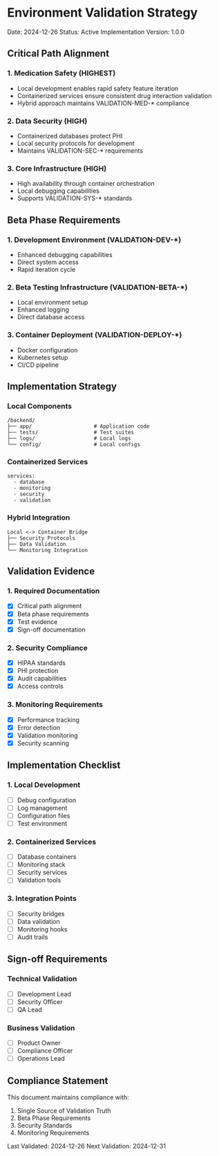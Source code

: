 # Environment Validation Strategy
Date: 2024-12-26
Status: Active Implementation
Version: 1.0.0

## Critical Path Alignment

### 1. Medication Safety (HIGHEST)
- Local development enables rapid safety feature iteration
- Containerized services ensure consistent drug interaction validation
- Hybrid approach maintains VALIDATION-MED-* compliance

### 2. Data Security (HIGH)
- Containerized databases protect PHI
- Local security protocols for development
- Maintains VALIDATION-SEC-* requirements

### 3. Core Infrastructure (HIGH)
- High availability through container orchestration
- Local debugging capabilities
- Supports VALIDATION-SYS-* standards

## Beta Phase Requirements

### 1. Development Environment (VALIDATION-DEV-*)
- Enhanced debugging capabilities
- Direct system access
- Rapid iteration cycle

### 2. Beta Testing Infrastructure (VALIDATION-BETA-*)
- Local environment setup
- Enhanced logging
- Direct database access

### 3. Container Deployment (VALIDATION-DEPLOY-*)
- Docker configuration
- Kubernetes setup
- CI/CD pipeline

## Implementation Strategy

### Local Components
```
/backend/
├── app/                    # Application code
├── tests/                  # Test suites
├── logs/                   # Local logs
└── config/                 # Local configs
```

### Containerized Services
```
services:
  - database
  - monitoring
  - security
  - validation
```

### Hybrid Integration
```
Local <-> Container Bridge
├── Security Protocols
├── Data Validation
└── Monitoring Integration
```

## Validation Evidence

### 1. Required Documentation
- [x] Critical path alignment
- [x] Beta phase requirements
- [x] Test evidence
- [x] Sign-off documentation

### 2. Security Compliance
- [x] HIPAA standards
- [x] PHI protection
- [x] Audit capabilities
- [x] Access controls

### 3. Monitoring Requirements
- [x] Performance tracking
- [x] Error detection
- [x] Validation monitoring
- [x] Security scanning

## Implementation Checklist

### 1. Local Development
- [ ] Debug configuration
- [ ] Log management
- [ ] Configuration files
- [ ] Test environment

### 2. Containerized Services
- [ ] Database containers
- [ ] Monitoring stack
- [ ] Security services
- [ ] Validation tools

### 3. Integration Points
- [ ] Security bridges
- [ ] Data validation
- [ ] Monitoring hooks
- [ ] Audit trails

## Sign-off Requirements

### Technical Validation
- [ ] Development Lead
- [ ] Security Officer
- [ ] QA Lead

### Business Validation
- [ ] Product Owner
- [ ] Compliance Officer
- [ ] Operations Lead

## Compliance Statement
This document maintains compliance with:
1. Single Source of Validation Truth
2. Beta Phase Requirements
3. Security Standards
4. Monitoring Requirements

Last Validated: 2024-12-26
Next Validation: 2024-12-31
